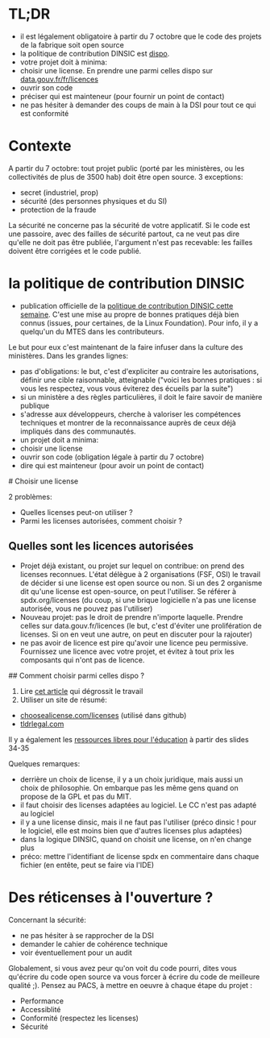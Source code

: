 # TL;DR

 - il est légalement obligatoire à partir du 7 octobre que le code des projets de la fabrique soit open source
 - la politique de contribution DINSIC est [dispo](https://disic.github.io/politique-de-contribution-open-source/). 
 - votre projet doit à minima:
  - choisir une license. En prendre une parmi celles dispo sur [data.gouv.fr/fr/licences](https://www.data.gouv.fr/fr/licences)
  - ouvrir son code
  - préciser qui est mainteneur (pour fournir un point de contact)
 - ne pas hésiter à demander des coups de main à la DSI pour tout ce qui est conformité

# Contexte

A partir du 7 octobre: tout projet public (porté par les ministères, ou les collectivités de plus de 3500 hab) doit être open source. 3 exceptions:
 - secret (industriel, prop)
 - sécurité (des personnes physiques et du SI)
 - protection de la fraude

La sécurité ne concerne pas la sécurité de votre applicatif. Si le code est une passoire, avec des failles de sécurité partout, ca ne veut pas dire qu'elle ne doit pas être publiée, l'argument n'est pas recevable: les failles doivent être corrigées et le code publié.

# la politique de contribution DINSIC

 - publication officielle de la [politique de contribution DINSIC cette semaine](https://disic.github.io/politique-de-contribution-open-source/). C'est une mise au propre de bonnes pratiques déjà bien connus (issues, pour certaines, de la Linux Foundation). Pour info, il y a quelqu'un du MTES dans les contributeurs.

Le but pour eux c'est maintenant de la faire infuser dans la culture des ministères. Dans les grandes lignes:

  - pas d'obligations: le but, c'est d'expliciter au contraire les autorisations, définir une cible raisonnable, atteignable ("voici les bonnes pratiques : si vous les respectez, vous vous éviterez des écueils par la suite")
  - si un ministère a des règles particulières, il doit le faire savoir de manière publique
  - s'adresse aux développeurs, cherche à valoriser les compétences techniques et montrer de la reconnaissance auprès de ceux déjà impliqués dans des communautés.
  - un projet doit a minima:
   - choisir une license
   - ouvrir son code (obligation légale à partir du 7 octobre)
   - dire qui est mainteneur (pour avoir un point de contact)

# Choisir une license

2 problèmes: 
 - Quelles licenses peut-on utiliser ?
 - Parmi les licenses autorisées, comment choisir ?

## Quelles sont les licences autorisées

 - Projet déjà existant, ou projet sur lequel on contribue: on prend des licenses reconnues. L'état délègue à 2 organisations (FSF, OSI) le travail de décider si une license est open source ou non. Si un des 2 organisme dit qu'une license est open-source, on peut l'utiliser. Se référer à spdx.org/licenses (du coup, si une brique logicielle n'a pas une license autorisée, vous ne pouvez pas l'utiliser)
 - Nouveau projet: pas le droit de prendre n'importe laquelle. Prendre celles sur data.gouv.fr/licences (le but, c'est d'éviter une prolifération de licenses. Si on en veut une autre, on peut en discuter pour la rajouter)
 - ne pas avoir de licence est pire qu'avoir une licence peu permissive. Fournissez une licence avec votre projet, et évitez à tout prix les composants qui n'ont pas de licence.

## Comment choisir parmi celles dispo ?

 1) Lire [cet article](https://www.gnu.org/licenses/license-recommendations.fr.html) qui dégrossit le travail 
 2) Utiliser un site de résumé:
  - [choosealicense.com/licenses](https://choosealicense.com/licenses/) (utilisé dans github)
  - [tldrlegal.com](tldrlegal.com)

Il y a également les [ressources libres pour l'éducation](https://www.slideshare.net/bzg/ressources-libres-pour-lducation-lesquelles-et-pourquoi-15552125) à partir des slides 34-35

Quelques remarques:

 - derrière un choix de license, il y a un choix juridique, mais aussi un choix de philosophie. On embarque pas les même gens quand on propose de la GPL et pas du MIT.
 - il faut choisir des licenses adaptées au logiciel. Le CC n'est pas adapté au logiciel
 - il y a une license dinsic, mais il ne faut pas l'utiliser (préco dinsic ! pour le logiciel, elle est moins bien que d'autres licenses plus adaptées)
 - dans la logique DINSIC, quand on choisit une license, on n'en change plus
 - préco: mettre l'identifiant de license spdx en commentaire dans chaque fichier (en entête, peut se faire via l'IDE) 

# Des réticenses à l'ouverture ?

Concernant la sécurité:

 - ne pas hésiter à se rapprocher de la DSI 
 - demander le cahier de cohérence technique
 - voir éventuellement pour un audit

Globalement, si vous avez peur qu'on voit du code pourri, dites vous qu'écrire du code open source va vous forcer à écrire du code de meilleure qualité ;). Pensez au PACS, à mettre en oeuvre à chaque étape du projet :

 - Performance
 - Accessiblité
 - Conformité (respectez les licenses)
 - Sécurité
